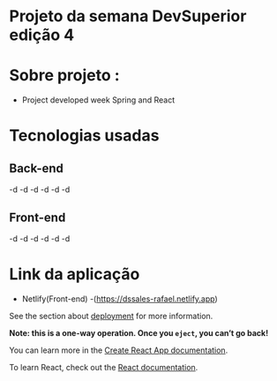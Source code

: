 # Projeto da semana DevSuperior edição 4 
 
# Sobre projeto :
   - Project developed week Spring and React
 
# Tecnologias usadas 

 ## Back-end
  -d
  -d
  -d
  -d
  -d
  -d
  
 ## Front-end
  -d
  -d
  -d
  -d
  -d
  -d

# Link da aplicação
  - Netlify(Front-end)
    -(https://dssales-rafael.netlify.app)
 

See the section about [deployment](https://facebook.github.io/create-react-app/docs/deployment) for more information.

**Note: this is a one-way operation. Once you `eject`, you can’t go back!**


You can learn more in the [Create React App documentation](https://facebook.github.io/create-react-app/docs/getting-started).

To learn React, check out the [React documentation](https://reactjs.org/).
 
 
 
 
